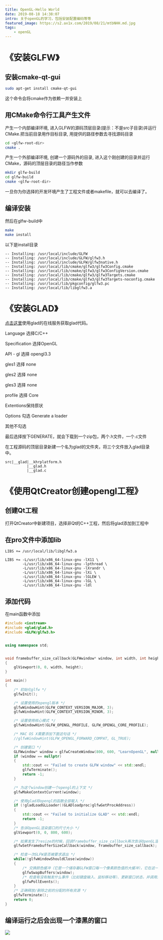 ```yaml
---
title: OpenGL-Hello World
date: 2019-08-18 14:38:07
intro: 关于openGL的学习，包括安装配置编码等等
featured_image: https://s2.ax1x.com/2019/08/21/mtbNHH.md.jpg
tags: 
    - openGL
---
```


# 《安装GLFW》

## 安装cmake-qt-gui
```bash
sudo apt-get install cmake-qt-gui
```
这个命令会将cmake作为依赖一并安装上

## 用CMake命令行工具产生文件
产生一个内部编译环境, 进入GLFW的源码顶层目录(提示：不是src子目录)并运行CMake.把当前目录用作目标目录, 用提供的路径参数去寻找源码目录
```bash
cd <glfw-root-dir>
cmake .
```
产生一个外部编译环境, 创建一个源码外的目录, 进入这个刚创建的目录并运行CMake，源码的顶层目录的路径当作参数
```bash
mkdir glfw-build
cd glfw-build
cmake <glfw-root-dir>
```
一旦你为你选择的开发环境产生了工程文件或者makefile，就可以去编译了。

## 编译安装
然后在glfw-build中
```bash
make
make install
```

以下是install目录
```
-- Installing: /usr/local/include/GLFW
-- Installing: /usr/local/include/GLFW/glfw3.h
-- Installing: /usr/local/include/GLFW/glfw3native.h
-- Installing: /usr/local/lib/cmake/glfw3/glfw3Config.cmake
-- Installing: /usr/local/lib/cmake/glfw3/glfw3ConfigVersion.cmake
-- Installing: /usr/local/lib/cmake/glfw3/glfw3Targets.cmake
-- Installing: /usr/local/lib/cmake/glfw3/glfw3Targets-noconfig.cmake
-- Installing: /usr/local/lib/pkgconfig/glfw3.pc
-- Installing: /usr/local/lib/libglfw3.a
```

# 《安装GLAD》

[点击这里]( https://glad.dav1d.de/)使用glad的在线服务获取glad代码。

Language 选择C/C++

Specification 选择OpenGL

API - gl 选择 opengl3.3

gles1 选择 none

gles2 选择 none

gles3 选择 none

profile 选择 Core

Extentions保持原状

Options 勾选 Generate a loader

其他不勾选

最后选择按下GENERATE，就会下载到一个zip包，两个.h文件，一个.c文件

在工程源码的顶层目录新建一个名为glad的文件夹，将三个文件放入glad目录中。
```
src|__glad|__khrplatform.h
          |__glad.h
          |__glad.c
```

# 《使用QtCreator创建opengl工程》

## 创建Qt工程

打开QtCreator中新建项目，选择非Qt的C++工程，然后将glad添加到工程中

## 在pro文件中添加lib
```
LIBS += /usr/local/lib/libglfw3.a

LIBS += -L/usr/lib/x86_64-linux-gnu -lX11 \
		-L/usr/lib/x86_64-linux-gnu -lpthread \
		-L/usr/lib/x86_64-linux-gnu -lXrandr \
		-L/usr/lib/x86_64-linux-gnu -lXi \
		-L/usr/lib/x86_64-linux-gnu -lGLEW \
		-L/usr/lib/x86_64-linux-gnu -lGL \
		-L/usr/lib/x86_64-linux-gnu -ldl
```
## 添加代码

在main函数中添加
```C++
#include <iostream>
#include <glad/glad.h>
#include <GLFW/glfw3.h>


using namespace std;


void framebuffer_size_callback(GLFWwindow* window, int width, int height)
{
	glViewport(0, 0, width, height);
}

int main()
{
	/* 初始化glfw */
	glfwInit();

	/* 设置使用的opengl版本 */
	glfwWindowHint(GLFW_CONTEXT_VERSION_MAJOR, 3);
	glfwWindowHint(GLFW_CONTEXT_VERSION_MINOR, 3);

	/* 设置使用核心模式 */
	glfwWindowHint(GLFW_OPENGL_PROFILE, GLFW_OPENGL_CORE_PROFILE);

	/* MAC OS X需要添加下面这句话 */
	//glfwWindowHint(GLFW_OPENGL_FORWARD_COMPAT, GL_TRUE);

	/* 创建窗口 */
	GLFWwindow* window = glfwCreateWindow(800, 600, "LearnOpenGL", nullptr, nullptr);
	if (window == nullptr)
	{
		std::cout << "Failed to create GLFW window" << std::endl;
		glfwTerminate();
		return -1;
	}

	/* 为这个window创建一个opengl的上下文 */
	glfwMakeContextCurrent(window);

	/* 使用glad将opengl的函数全部载入 */
	if (!gladLoadGLLoader((GLADloadproc)glfwGetProcAddress))
	{
		std::cout << "Failed to initialize GLAD" << std::endl;
		return -1;
	}
	/* 告诉OpenGL渲染窗口的尺寸大小 */
	glViewport(0, 0, 800, 600);

	/* 如果发生了resize的时候，回调framebuffer_size_callback再次告诉OpenGL渲染窗口的尺寸大小 */
	glfwSetFramebufferSizeCallback(window, framebuffer_size_callback);

	/* 检查一次GLFW是否被要求退出 */
	while(!glfwWindowShouldClose(window))
	{
		/* 交换颜色缓冲（它是一个储存着GLFW窗口每一个像素颜色值的大缓冲），它在这一迭代中被用来绘制，并且将会作为输出显示在屏幕上。 */
		glfwSwapBuffers(window);
		/* 检查有没有触发什么事件（比如键盘输入、鼠标移动等）、更新窗口状态，并调用对应的回调函数 */
		glfwPollEvents();
	}
	/* 正确释放/删除之前的分配的所有资源 */
	glfwTerminate();
	return 0;
}
```

## 编译运行之后会出现一个漆黑的窗口

<img src="https://s2.ax1x.com/2019/08/18/mMLZ9J.md.png" class="img-shadow" />
